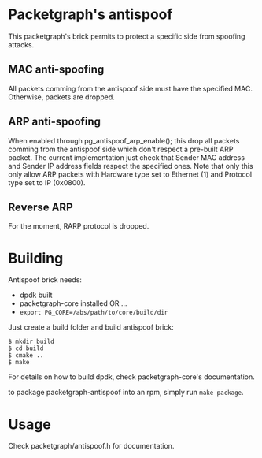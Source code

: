 # Packetgraph's antispoof

This packetgraph's brick permits to protect a specific side from spoofing
attacks.

## MAC anti-spoofing

All packets comming from the antispoof side must have the specified MAC.
Otherwise, packets are dropped.

## ARP anti-spoofing

When enabled through pg_antispoof_arp_enable(); this drop all packets
comming from the antispoof side which don't respect a pre-built ARP packet.
The current implementation just check that Sender MAC address and
Sender IP address fields respect the specified ones.
Note that only this only allow ARP packets with Hardware type set to
Ethernet (1) and Protocol type set to IP (0x0800).

## Reverse ARP

For the moment, RARP protocol is dropped.

# Building

Antispoof brick needs:

- dpdk built
- packetgraph-core installed OR ...
- ```export PG_CORE=/abs/path/to/core/build/dir```

Just create a build folder and build antispoof brick:
```
$ mkdir build
$ cd build
$ cmake ..
$ make
```

For details on how to build dpdk, check packetgraph-core's documentation.

to package packetgraph-antispoof into an rpm, simply run ```make package```.

# Usage

Check packetgraph/antispoof.h for documentation.

